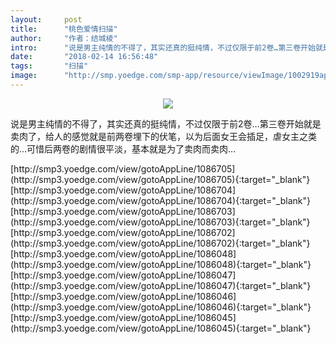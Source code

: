 ```yaml
---
layout:     post
title:      "桃色爱情扫描"
author:     "作者：结城棱"
intro:      "说是男主纯情的不得了，其实还真的挺纯情，不过仅限于前2卷…第三卷开始就是卖肉了，给人的感觉就是前两卷埋下的伏笔，以为后面女王会插足，虐女主之类的…可惜后两卷的剧情很平淡，基本就是为了卖肉而卖肉…"
date:       "2018-02-14 16:56:48"
tags:       "扫描"
image:      "http://smp.yoedge.com/smp-app/resource/viewImage/1002919appline.png"
---
```

<div style="text-align: center">
<p><img src="http://smp.yoedge.com/smp-app/resource/viewImage/1002919appline.png"/></p>
</div>
<p class="post-meta">
<span>说是男主纯情的不得了，其实还真的挺纯情，不过仅限于前2卷…第三卷开始就是卖肉了，给人的感觉就是前两卷埋下的伏笔，以为后面女王会插足，虐女主之类的…可惜后两卷的剧情很平淡，基本就是为了卖肉而卖肉…</span>
</p>
[http://smp3.yoedge.com/view/gotoAppLine/1086705](http://smp3.yoedge.com/view/gotoAppLine/1086705){:target="_blank"}
[http://smp3.yoedge.com/view/gotoAppLine/1086704](http://smp3.yoedge.com/view/gotoAppLine/1086704){:target="_blank"}
[http://smp3.yoedge.com/view/gotoAppLine/1086703](http://smp3.yoedge.com/view/gotoAppLine/1086703){:target="_blank"}
[http://smp3.yoedge.com/view/gotoAppLine/1086702](http://smp3.yoedge.com/view/gotoAppLine/1086702){:target="_blank"}
[http://smp3.yoedge.com/view/gotoAppLine/1086048](http://smp3.yoedge.com/view/gotoAppLine/1086048){:target="_blank"}
[http://smp3.yoedge.com/view/gotoAppLine/1086047](http://smp3.yoedge.com/view/gotoAppLine/1086047){:target="_blank"}
[http://smp3.yoedge.com/view/gotoAppLine/1086046](http://smp3.yoedge.com/view/gotoAppLine/1086046){:target="_blank"}
[http://smp3.yoedge.com/view/gotoAppLine/1086045](http://smp3.yoedge.com/view/gotoAppLine/1086045){:target="_blank"}


